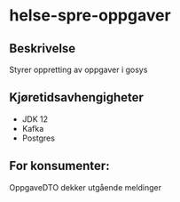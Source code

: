 # helse-spre-oppgaver

## Beskrivelse
Styrer oppretting av oppgaver i gosys

## Kjøretidsavhengigheter

* JDK 12
* Kafka
* Postgres

## For konsumenter:
OppgaveDTO dekker utgående meldinger
